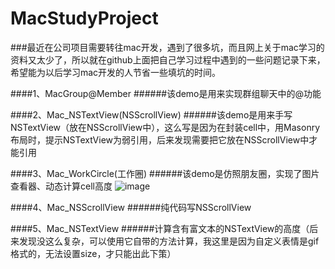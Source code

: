 # MacStudyProject
###最近在公司项目需要转往mac开发，遇到了很多坑，而且网上关于mac学习的资料又太少了，所以就在github上面把自己学习过程中遇到的一些问题记录下来，希望能为以后学习mac开发的人节省一些填坑的时间。


####1、MacGroup@Member
######该demo是用来实现群组聊天中的@功能

####2、Mac_NSTextView(NSScrollView)
######该demo是用来手写NSTextView（放在NSScrollView中），这么写是因为在封装cell中，用Masonry布局时，提示NSTextView为弱引用，后来发现需要把它放在NSScrollView中才能引用

####3、Mac_WorkCircle(工作圈)
######该demo是仿照朋友圈，实现了图片查看器、动态计算cell高度
![image](https://github.com/pengwj/MacStudyProject/blob/master/Mac_WorkCircle/WorkCircle.gif) 

####4、Mac_NSScrollView
######纯代码写NSScrollView

####5、Mac_NSTextView
######计算含有富文本的NSTextView的高度（后来发现没这么复杂，可以使用它自带的方法计算，我这里是因为自定义表情是gif格式的，无法设置size，才只能出此下策）